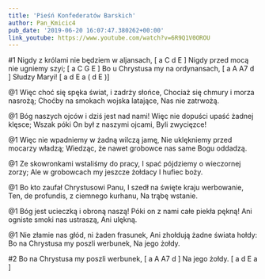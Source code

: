 ```yaml
---
title: 'Pieśń Konfederatów Barskich'
author: Pan_Kmicic4
pub_date: '2019-06-20 16:07:47.380262+00:00'
link_youtube: https://www.youtube.com/watch?v=6R9Q1V0OROU
---
```


#1
Nigdy z królami nie będziem w aljansach, [ a C d E ]
Nigdy przed mocą nie ugniemy szyi; [ a C G E ]
Bo u Chrystusa my na ordynansach, [ a A A7 d ]
Słudzy Maryi! [ a d E a  ( d E )]

@1
Więc choć się spęka świat, i zadrży słońce,
Chociaż się chmury i morza nasrożą;
Choćby na smokach wojska latające,
Nas nie zatrwożą.

@1
Bóg naszych ojców i dziś jest nad nami!
Więc nie dopuści upaść żadnej klęsce;
Wszak póki On był z naszymi ojcami,
Byli zwycięzce!

@1
Więc nie wpadniemy w żadną wilczą jamę,
Nie uklękniemy przed mocarzy władzą;
Wiedząc, że nawet grobowce nas same
Bogu oddadzą.

@1
Ze skowronkami wstaliśmy do pracy,
I spać pójdziemy o wieczornej zorzy;
Ale w grobowcach my jeszcze żołdacy
I hufiec boży.

@1
Bo kto zaufał Chrystusowi Panu,
I szedł na święte kraju werbowanie,
Ten, de profundis, z ciemnego kurhanu,
Na trąbę wstanie.

@1
Bóg jest ucieczką i obroną naszą!
Póki on z nami całe piekła pękną!
Ani ogniste smoki nas ustraszą,
Ani ulękną.

@1
Nie złamie nas głód, ni żaden frasunek,
Ani zhołdują żadne świata hołdy:
Bo na Chrystusa my poszli werbunek,
Na jego żołdy. 

#2
Bo na Chrystusa my poszli werbunek, [ a A A7 d ]
Na jego żołdy. [ a d E a ]